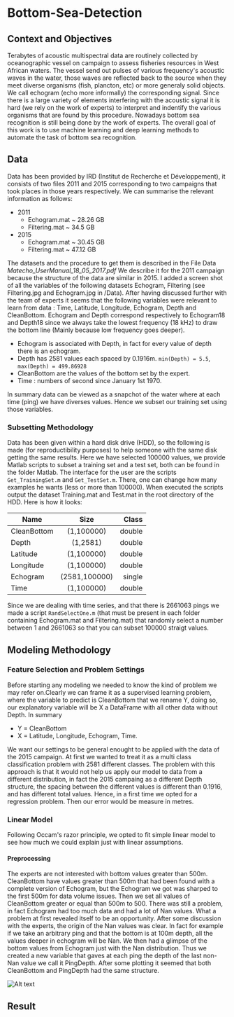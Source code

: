 # Bottom-Sea-Detection

## Context and Objectives
Terabytes of acoustic multispectral data are routinely collected by oceanographic vessel on campaign to assess fisheries resources in West African waters. The vessel send out pulses of various frequency's acoustic waves in the water, those waves are reflected back to the source when they meet diverse organisms (fish, plancton, etc) or more generaly solid objects. We call echogram (echo more informally) the corresponding signal. Since there is a large variety of elements interfering with the acoustic signal it is hard (we rely on the work of experts) to interpret and indentify the various organisms that are found by this procedure. Nowadays bottom sea recognition is still being done by the work of experts.
The overall goal of this work is to use machine learning and deep learning methods to automate the task of bottom sea recognition.

## Data
Data has been provided by IRD (Institut de Recherche et Développement), it consists of two files 2011 and 2015 corresponding to two campaigns that took places in those years respectively. We can summarise the relevant information as follows:
* 2011
  * Echogram.mat ~ 28.26 GB
  * Filtering.mat ~ 34.5 GB 
* 2015
  * Echogram.mat ~ 30.45 GB
  * Filtering.mat ~ 47.12 GB

The datasets and the procedure to get them is described in the File Data *Matecho_UserManual_18_05_2017.pdf* 
We describe it for the 2011 campaign because the structure of the data are similar in 2015.
I added a screen shot of all the variables of the following datasets Echogram, Filtering (see Filtering.jpg and Echogram.jpg in /Data). After having discussed further with the team of experts it seems that the following variables were relevant to learn from data : Time, Latitude, Longitude, Echogram, Depth and CleanBottom. Echogram and Depth correspond respectively to Echogram18 and Depth18 since we always take the lowest frequency (18 kHz) to draw the bottom line (Mainly because low frequency goes deeper). 
* Echogram is associated with Depth, in fact for every value of depth there is an echogram.
* Depth has 2581 values each spaced by 0.1916m. `min(Depth) = 5.5`, `max(Depth) = 499.86928`
* CleanBottom are the values of the bottom set by the expert.
* Time : numbers of second since January 1st 1970.

In summary data can be viewed as a snapchot of the water where at each time (ping) we have diverses values.
Hence we subset our training set using those variables. 

### Subsetting Methodology
Data has been given within a hard disk drive (HDD), so the following is made (for reproductibility purposes) to help someone with the same disk getting the same results.
Here we have selected 100000 values, we provide Matlab scripts to subset a training set and a test set, both can be found in the folder Matlab. The interface for the user are the scripts `Get_TrainingSet.m` and `Get_TestSet.m`. There, one can change how many examples he wants (less or more than 100000). When executed the scripts output the dataset Training.mat and Test.mat in the root directory of the HDD. Here is how it looks:

| Name        | Size           | Class  |
| ------------- |:-------------:| -----:|
| CleanBottom      | (1,100000) | double |
| Depth      | (1,2581)     |   double |
| Latitude | (1,100000)      |  double |
| Longitude | (1,100000)      |   double |
| Echogram | (2581,100000)    |    single |
| Time | (1,100000)     |    double |

Since we are dealing with time series, and that there is 2661063 pings we made a script `RandSelectOne.m`
(that must be present in each folder containing Echogram.mat and Filtering.mat) that randomly select a number between 1 and 2661063 so that you can subset 100000 straigt values.


## Modeling Methodology

### Feature Selection and Problem Settings
Before starting any modeling we needed to know the kind of problem we may refer on.Clearly we can frame it as a supervised learning problem, where the variable to predict is CleanBottom that we rename Y, doing so, our explanatory variable will be X a DataFrame with all other data without Depth. In summary
* Y = CleanBottom 
* X = Latitude, Longitude, Echogram, Time.

We want our settings to be general enought to be applied with the data of the 2015 campaign. At first we wanted to treat it as a multi class classification problem with 2581 different classes. The problem with this approach is that it would not help us apply our model to data from a different distribution, in fact the 2015 campaing as a different Depth structure, the spacing between the different values is different than 0.1916, and has different total values. Hence, in a first time we opted for a regression problem. Then our error would be measure in metres.

### Linear Model
Following Occam's razor principle, we opted to fit simple linear model to see how much we could explain just with linear assumptions.
#### Preprocessing
The experts are not interested with bottom values greater than 500m. CleanBottom have values greater than 500m that had been found with a complete version of Echogram, but the Echogram we got was sharped to the first 500m for data volume issues.
Then we set all values of CleanBottom greater or equal than 500m to 500.
There was still a problem, in fact Echogram had too much data and had a lot of Nan values. What a problem at first revealed itself to be an opportunity. After some discussion with the experts, the origin of the Nan values was clear. In fact for example if we take an arbitrary ping and that the bottom is at 100m depth, all the values deeper in echogram will be Nan. We then had a glimpse of the bottom values from Echogram just with the Nan distribution.
Thus we created a new variable that gaves at each ping the depth of the last non-Nan value we call it PingDepth.
After some plotting it seemed that both CleanBottom and PingDepth had the same structure.

![Alt text](Plots/PingDepth_CleanBottom.png.png?raw=false "Title")


## Result
